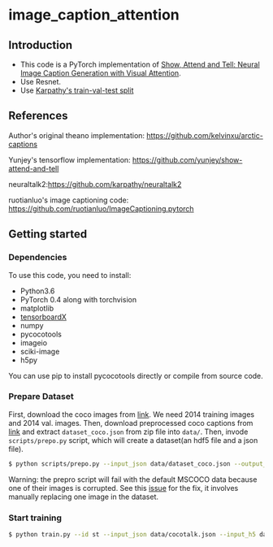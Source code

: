 # image_caption_attention
## Introduction
- This code is a PyTorch implementation of [Show, Attend and Tell: Neural Image Caption Generation with Visual Attention](https://arxiv.org/abs/1502.03044).
- Use Resnet.
- Use [Karpathy's train-val-test split](http://cs.stanford.edu/people/karpathy/deepimagesent/caption_datasets.zip)
## References

Author's original theano implementation: <https://github.com/kelvinxu/arctic-captions>

Yunjey's tensorflow implementation: <https://github.com/yunjey/show-attend-and-tell>

neuraltalk2:<https://github.com/karpathy/neuraltalk2>

ruotianluo's image captioning code: <https://github.com/ruotianluo/ImageCaptioning.pytorch>
## Getting started

### Dependencies

To use this code, you need to install:
- Python3.6
- PyTorch 0.4 along with torchvision
- matplotlib
- [tensorboardX](https://github.com/lanpa/tensorboard-pytorch)
- numpy
- pycocotools
- imageio
- sciki-image
- h5py

You can use pip to install pycocotools directly or compile from source code.

### Prepare Dataset
First, download the coco images from [link](http://mscoco.org/dataset/#download). We need 2014 training images and 2014 val. images.
Then, download preprocessed coco captions from [link](http://cs.stanford.edu/people/karpathy/deepimagesent/caption_datasets.zip) and extract `dataset_coco.json` from zip file into `data/`.
Then, invode `scripts/prepo.py` script, which will create a dataset(an hdf5 file and a json file).
```bash
$ python scripts/prepo.py --input_json data/dataset_coco.json --output_json data/cocotalk.json --output_h5 data/cocotalk.h5 --word_count_threshold 5 --images_root data
```
Warning: the prepro script will fail with the default MSCOCO data because one of their images is corrupted. See this [issue](https://github.com/karpathy/neuraltalk2/issues/4) for the fix, it involves manually replacing one image in the dataset.

### Start training
```bash
$ python train.py --id st --input_json data/cocotalk.json --input_h5 data/cocotalk.h5 --batch_size 10 --learning_rate 5e-4 --learning_rate_decay_start 0 --checkpoint_path log_st --save_checkpoint_every 6000 --val_images_use 5000 --max_epochs 25
```

